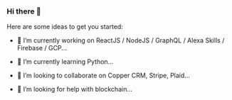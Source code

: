 ### Hi there 👋


Here are some ideas to get you started:

- 🔭 I’m currently working on 
  ReactJS / NodeJS / GraphQL / Alexa Skills / Firebase / GCP...
  
- 🌱 I’m currently learning 
  Python...
  
- 👯 I’m looking to collaborate on 
  Copper CRM, Stripe, Plaid...
  
- 🤔 I’m looking for help with 
  blockchain...
